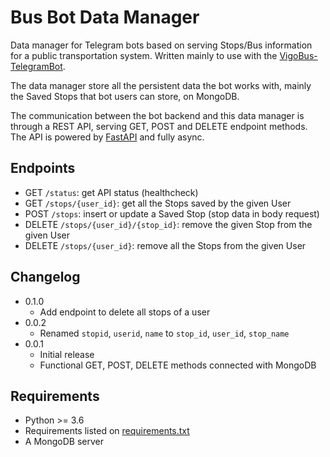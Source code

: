 # Bus Bot Data Manager

Data manager for Telegram bots based on serving Stops/Bus information for a public transportation system. Written mainly to use with the [VigoBus-TelegramBot](https://github.com/David-Lor/VigoBus-TelegramBot).

The data manager store all the persistent data the bot works with, mainly the Saved Stops that bot users can store, on MongoDB.

The communication between the bot backend and this data manager is through a REST API, serving GET, POST and DELETE endpoint methods. The API is powered by [FastAPI](https://github.com/tiangolo/fastapi) and fully async.

## Endpoints

- GET `/status`: get API status (healthcheck)
- GET `/stops/{user_id}`: get all the Stops saved by the given User
- POST `/stops`: insert or update a Saved Stop (stop data in body request)
- DELETE `/stops/{user_id}/{stop_id}`: remove the given Stop from the given User
- DELETE `/stops/{user_id}`: remove all the Stops from the given User

## Changelog

- 0.1.0
    - Add endpoint to delete all stops of a user
- 0.0.2
    - Renamed `stopid`, `userid`, `name` to `stop_id`, `user_id`, `stop_name`
- 0.0.1
    - Initial release
    - Functional GET, POST, DELETE methods connected with MongoDB

## Requirements

- Python >= 3.6
- Requirements listed on [requirements.txt](requirements.txt)
- A MongoDB server
